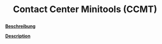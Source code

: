 # <p align="center">Contact Center Minitools (CCMT)</p>

**[Beschreibung](./README_LANG/README_DE.md "Beschreibung")**

**[Description](./README_LANG/README_EN.md "Description")**

